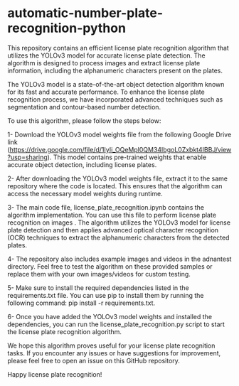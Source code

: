 # automatic-number-plate-recognition-python
This repository contains an efficient license plate recognition algorithm that utilizes the YOLOv3 model for accurate license plate detection. The algorithm is designed to process images and extract license plate information, including the alphanumeric characters present on the plates.

The YOLOv3 model is a state-of-the-art object detection algorithm known for its fast and accurate performance. To enhance the license plate recognition process, we have incorporated advanced techniques such as segmentation and contour-based number detection.

To use this algorithm, please follow the steps below:

1- Download the YOLOv3 model weights file from the following Google Drive link (https://drive.google.com/file/d/1IyIi_OQeMpl0QM34IbgoL0Zxbkt4IBBJ/view?usp=sharing). This model contains pre-trained weights that enable accurate object detection, including license plates.

2- After downloading the YOLOv3 model weights file, extract  it to the same repository where the code is located. This ensures that the algorithm can access the necessary model weights during runtime.

3- The main code file, license_plate_recognition.ipynb contains the algorithm implementation. You can use this file to perform license plate recognition on images . The algorithm utilizes the YOLOv3 model for license plate detection and then applies advanced optical character recognition (OCR) techniques to extract the alphanumeric characters from the detected plates.

4- The repository also includes example images and videos in the adnantest directory. Feel free to test the algorithm on these provided samples or replace them with your own images/videos for custom testing.

5- Make sure to install the required dependencies listed in the requirements.txt file. You can use pip to install them by running the following command: pip install -r requirements.txt.

6- Once you have added the YOLOv3 model weights and installed the dependencies, you can run the license_plate_recognition.py script to start the license plate recognition algorithm.

We hope this algorithm proves useful for your license plate recognition tasks. If you encounter any issues or have suggestions for improvement, please feel free to open an issue on this GitHub repository.

Happy license plate recognition!

